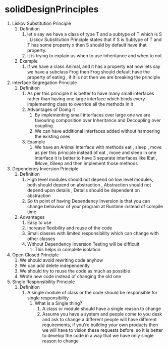 # solidDesignPrinciples

1. Liskov Substitution Principle
    1. Definition
        1. let's say we have a class of type T and a subtype of T which is S , Liskov Substitution Principle states that
           if S is Subtype of T and T has some property x then S should by default have that property.
        2. It is trying to explain us when to use Inheritance and when to not
    2. Example
        1. If we have a class Animal, and it has a property eat now lets say we have a subclass Frog then Frog should
           default have the property of eating , if it is not then we are breaking the principle
2. Interface Segregation Principle
    1. Definition
        1. As per this principle it is better to have many small interfaces rather than having one large interface which
           binds every implementing class to override all the methods in it
        2. Advantages of Doing it
            1. By implementing small interfaces over large one we are favouring composition over Inheritance and
               Decoupling over coupling
            2. We can have additional interfaces added without hampering the existing ones
        3. Example
            1. We have an Animal Interface with methods eat , sleep , move as per this principle instead of eat , move
               and sleep in one interface it is better to have 3 separate interfaces like IEat , IMove, ISleep and then
               implement those methods
3. Dependency Inversion Principle
    1. Definition
        1. High level modules should not depend on low level modules, both should depend on abstraction , Abstraction
           should not depend upon details , Details should be dependent on abstraction
        2. So th point of having Dependency Inversion is that you can change behaviour of your program at Runtime
           instead of compile time
    2. Advantages
        1. Easy to use
        2. Increase flexibility and reuse of the code
        3. Small classes with limited responsibility which can change with other classes
        4. Without Dependency Inversion Testing will be difficult
            1. This helps in complete isolation
4. Open Closed Principle
    1. We should avoid rewriting code anyhow
    2. We can add delete independently
    3. We should try to reuse the code as much as possible
    4. Wrote new code instead of changing the old one
5. Single Responsibility Principle
    1. Definition
        1. A single module of class or the code should be responsible for single responsibility
            1. What is a Single thing?
                1. A class or module should have a single reason to change
                2. Assume you have a system and people come to you desk and ask to change a different people will have
                   different requirements, if you're building your own products then we will have to vision these
                   requests before, so it is better to develop the code in a way that we have only single reason to
                   change
